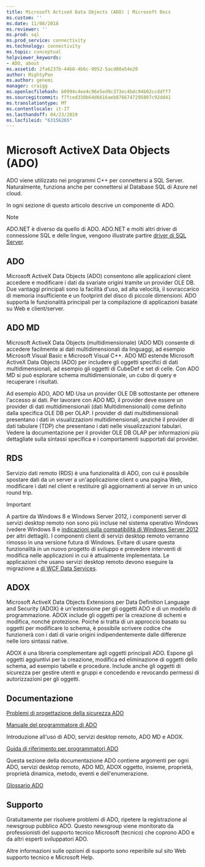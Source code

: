 ```yaml
---
title: Microsoft ActiveX Data Objects (ADO) | Microsoft Docs
ms.custom: ''
ms.date: 11/08/2018
ms.reviewer: ''
ms.prod: sql
ms.prod_service: connectivity
ms.technology: connectivity
ms.topic: conceptual
helpviewer_keywords:
- ADO, about
ms.assetid: 2fa6237b-44b8-4b6c-9952-5acd80a54e20
author: MightyPen
ms.author: genemi
manager: craigg
ms.openlocfilehash: b0994c4ee4c96e5ed9c373ec4bdc94b02ccddff7
ms.sourcegitcommit: f7fced330b64d6616aeb8766747295807c92dd41
ms.translationtype: MT
ms.contentlocale: it-IT
ms.lasthandoff: 04/23/2019
ms.locfileid: "63156265"
---
```

# <a name="microsoft-activex-data-objects-ado"></a>Microsoft ActiveX Data Objects (ADO)

ADO viene utilizzato nei programmi C++ per connettersi a SQL Server. Naturalmente, funziona anche per connettersi al Database SQL di Azure nel cloud.

In ogni sezione di questo articolo descrive un componente di ADO.

> [!NOTE]
> ADO.NET è diverso da quello di ADO. ADO.NET e molti altri driver di connessione SQL e delle lingue, vengono illustrate partire [driver di SQL Server](../connect/sql-connection-libraries.md).

  
## <a name="ado"></a>ADO  
 Microsoft ActiveX Data Objects (ADO) consentono alle applicazioni client accedere e modificare i dati da svariate origini tramite un provider OLE DB. Due vantaggi principali sono la facilità d'uso, ad alta velocità, il sovraccarico di memoria insufficiente e un footprint del disco di piccole dimensioni. ADO supporta le funzionalità principali per la compilazione di applicazioni basate su Web e client/server.  
  
## <a name="ado-md"></a>ADO MD  
 Microsoft ActiveX Data Objects (multidimensionale) (ADO MD) consente di accedere facilmente ai dati multidimensionali da linguaggi, ad esempio Microsoft Visual Basic e Microsoft Visual C++. ADO MD estende Microsoft ActiveX Data Objects (ADO) per includere gli oggetti specifici di dati multidimensionali, ad esempio gli oggetti di CubeDef e set di celle. Con ADO MD si può esplorare schema multidimensionale, un cubo di query e recuperare i risultati.  
  
 Ad esempio ADO, ADO MD Usa un provider OLE DB sottostante per ottenere l'accesso ai dati. Per lavorare con ADO MD, il provider deve essere un provider di dati multidimensionali (dati Multidimensionali) come definito dalla specifica OLE DB per OLAP. I provider di dati multidimensionali presentano i dati in visualizzazioni multidimensionali, anziché il provider di dati tabulare (TDP) che presentano i dati nelle visualizzazioni tabulari. Vedere la documentazione per il provider OLE DB OLAP per informazioni più dettagliate sulla sintassi specifica e i comportamenti supportati dal provider.  
  
## <a name="rds"></a>RDS  
 Servizio dati remoto (RDS) è una funzionalità di ADO, con cui è possibile spostare dati da un server a un'applicazione client o una pagina Web, modificare i dati nel client e restituire gli aggiornamenti al server in un unico round trip.  
  
> [!IMPORTANT]
>  A partire da Windows 8 e Windows Server 2012, i componenti server di servizi desktop remoto non sono più incluse nel sistema operativo Windows (vedere Windows 8 e [indicazioni sulla compatibilità di Windows Server 2012](https://www.microsoft.com/download/details.aspx?id=27416) per altri dettagli). I componenti client di servizi desktop remoto verranno rimosso in una versione futura di Windows. Evitare di usare questa funzionalità in un nuovo progetto di sviluppo e prevedere interventi di modifica nelle applicazioni in cui è attualmente implementata. Le applicazioni che usano servizi desktop remoto devono eseguire la migrazione a [di WCF Data Services](https://go.microsoft.com/fwlink/?LinkId=199565).  
  
## <a name="adox"></a>ADOX  
 Microsoft ActiveX Data Objects Extensions per Data Definition Language and Security (ADOX) è un'estensione per gli oggetti ADO e di un modello di programmazione. ADOX include gli oggetti per la creazione di schemi e modifica, nonché protezione. Poiché si tratta di un approccio basato su oggetti per modificare lo schema, è possibile scrivere codice che funzionerà con i dati di varie origini indipendentemente dalle differenze nelle loro sintassi native.  
  
 ADOX è una libreria complementare agli oggetti principali ADO. Espone gli oggetti aggiuntivi per la creazione, modifica ed eliminazione di oggetti dello schema, ad esempio tabelle e procedure. Include anche gli oggetti di sicurezza per gestire utenti e gruppi e concedendo e revocando permessi di autorizzazioni per gli oggetti.  
  
## <a name="documentation"></a>Documentazione  
 [Problemi di progettazione della sicurezza ADO](../ado/guide/ado-security-design-issues.md)  
  
 [Manuale del programmatore di ADO](../ado/guide/ado-programmer-s-guide.md)  
  
 Introduzione all'uso di ADO, servizi desktop remoto, ADO MD e ADOX.  
  
 [Guida di riferimento per programmatori ADO](../ado/reference/ado-programmer-s-reference.md)  
  
 Questa sezione della documentazione ADO contiene argomenti per ogni ADO, servizi desktop remoto, ADO MD, ADOX oggetto, insieme, proprietà, proprietà dinamica, metodo, eventi e dell'enumerazione.  
  
 [Glossario ADO](../ado/ado-glossary.md)  
  
## <a name="support"></a>Supporto  
 Gratuitamente per risolvere problemi di ADO, ripetere la registrazione al newsgroup pubblico ADO. Questo newsgroup viene monitorato da professionisti del supporto tecnico Microsoft (tecnico) che coprono ADO e da altri esperti sviluppatori ADO.  
  
 Altre informazioni sulle opzioni di supporto sono reperibile sul sito Web supporto tecnico e Microsoft Help.


